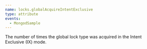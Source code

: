 ```yaml
---
name: locks.globalAcquireIntentExclusive
type: attribute
events:
  - MongodSample
---
```


The number of times the global lock type was acquired in the Intent Exclusive (IX) mode.